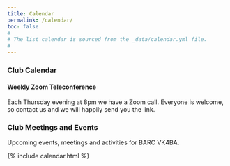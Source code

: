 ```yaml
---
title: Calendar
permalink: /calendar/
toc: false
#
# The list calendar is sourced from the _data/calendar.yml file.
#
---
```


### Club Calendar


#### Weekly Zoom Teleconference

Each Thursday evening at 8pm we have a Zoom call. Everyone is welcome, so
contact us and we will happily send you the link.

### Club Meetings and Events

Upcoming events, meetings and activities for BARC VK4BA.

{% include calendar.html %}
